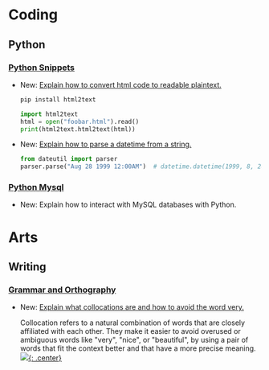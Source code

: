 # Coding

## Python

### [Python Snippets](python_snippets.md)

* New: [Explain how to convert html code to readable plaintext.](python_snippets.md#convert-html-to-readable-plaintext)

    ```bash
    pip install html2text
    ```
    
    ```python
    import html2text
    html = open("foobar.html").read()
    print(html2text.html2text(html))
    ```

* New: [Explain how to parse a datetime from a string.](python_snippets.md#parse-a-datetime-from-a-string)

    ```python
    from dateutil import parser
    parser.parse("Aug 28 1999 12:00AM")  # datetime.datetime(1999, 8, 28, 0, 0)
    ```
    

### [Python Mysql](python_mysql.md)

* New: Explain how to interact with MySQL databases with Python.

# Arts

## Writing

### [Grammar and Orthography](orthography.md)

* New: [Explain what collocations are and how to avoid the word very.](orthography.md#use-collocations)

    Collocation refers to a natural combination of words that are closely affiliated
    with each other. They make it easier to avoid overused or ambiguous words like
    "very", "nice", or "beautiful", by using a pair of words that fit the context
    better and that have a more precise meaning.[![](not-by-ai.svg){: .center}](https://notbyai.fyi)
